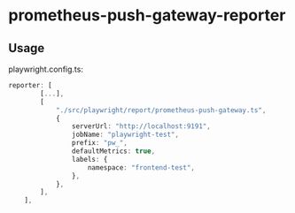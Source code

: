 # prometheus-push-gateway-reporter

## Usage

playwright.config.ts:

```ts
reporter: [
		[...],
		[
			"./src/playwright/report/prometheus-push-gateway.ts",
			{
				serverUrl: "http://localhost:9191",
				jobName: "playwright-test",
				prefix: "pw_",
				defaultMetrics: true,
				labels: {
					namespace: "frontend-test",
				},
			},
		],
	],
```

